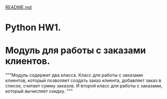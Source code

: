 [README.md](https://github.com/user-attachments/files/22260968/README.md)
# Python HW1.

# Модуль для работы с заказами клиентов.
"""Модуль содержит два класса. Класс для работы с заказами клиентов, 
    который позволяет создать заказ клиента, добавляет заказ в список, 
    считает сумму заказов. И второй класс для работы с заказами, который 
    вычисляет скидку.
    """
